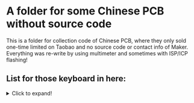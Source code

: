 # A folder for some Chinese PCB without source code

This is a folder for collection code of Chinese PCB, where they only sold one-time limited on Taobao and no source code or contact info of Maker. Everything was re-write by using multimeter and sometimes with ISP/ICP flashing!

## List for those keyboard in here:
<details>
  <summary>Click to expand!</summary>

  | Keyboard name | MCU           | Layout        | Hotswap | LED  | OLED | Other |
  | ------------- | ------------- | ------------- | ------- | ---- | ---- | ----- |
  | Devil68 Pro   | Atmega32U4    | 68 Keys (65%) | Yes     | RGB  | No   | No    |
  | M63 RGB       | STM32F072CBU6 | 63 Keys (60%) | Yes     | RGB  | No   | No    |
  |               |               |               |         |      |      |       |
</details>
